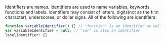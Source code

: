Identifiers are names. Identifiers are used to name variables, keywords, functions and labels. Identifiers may consist of letters, digits(not as the first character), underscores, or dollar signs. All of the following are identifiera:

```js
function variableIdentifier() {} // "function" is an identifier as well
var variableIdentifier = null; // "var" is also an identifier
labelIdentifier: {}
```